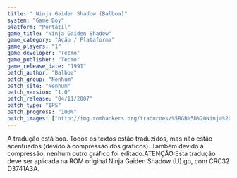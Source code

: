 ```yaml
---
title: " Ninja Gaiden Shadow (Balboa)"
system: "Game Boy"
platform: "Portátil"
game_title: "Ninja Gaiden Shadow"
game_category: "Ação / Plataforma"
game_players: "1"
game_developer: "Tecmo"
game_publisher: "Tecmo"
game_release_date: "1991"
patch_author: "Balboa"
patch_group: "Nenhum"
patch_site: "Nenhum"
patch_version: "1.0"
patch_release: "04/11/2007"
patch_type: "IPS"
patch_progress: "100%"
patch_images: ["http://img.romhackers.org/traducoes/%5BGB%5D%20Ninja%20Gaiden%20Shadow%20-%20Balboa%20-%2001.png","http://img.romhackers.org/traducoes/%5BGB%5D%20Ninja%20Gaiden%20Shadow%20-%20Balboa%20-%2002.png","http://img.romhackers.org/traducoes/%5BGB%5D%20Ninja%20Gaiden%20Shadow%20-%20Balboa%20-%2003.png"]
---
```

A tradução está boa. Todos os textos estão traduzidos, mas não estão acentuados (devido à compressão dos gráficos). Também devido à compressão, nenhum outro gráfico foi editado.ATENÇÃO:Esta tradução deve ser aplicada na ROM original Ninja Gaiden Shadow (U).gb, com CRC32 D3741A3A.